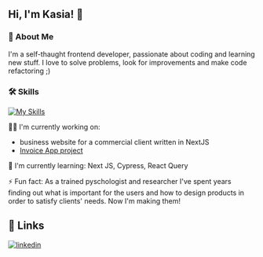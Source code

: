 
## Hi, I'm Kasia! 👋

### 🚀 About Me
I'm a self-thaught frontend developer, passionate about coding and learning new stuff. I love to solve problems, look for improvements and make code refactoring ;)


### 🛠 Skills
[![My Skills](https://skills.thijs.gg/icons?i=javascript,typescript,react,redux,html,css,sass,tailwind,bootstrap,git,figma&theme=light)](https://skills.thijs.gg)


👩‍💻 I'm currently working on:
- business website for a commercial client written in NextJS
- [Invoice App project](https://github.com/dareITgirls/invoice-app/tree/develop)

🧠 I'm currently learning:
Next JS, Cypress, React Query

⚡️ Fun fact:
As a trained pyschologist and researcher I've spent years finding out what is important for the users and how to design products in order to satisfy clients' needs. Now I'm making them! 

## 🔗 Links

[![linkedin](https://img.shields.io/badge/linkedin-0A66C2?style=for-the-badge&logo=linkedin&logoColor=white)](https://www.linkedin.com/in/katarzynasiemionczyk/)



<!---
pizgo/pizgo is a ✨ special ✨ repository because its `README.md` (this file) appears on your GitHub profile.
You can click the Preview link to take a look at your changes.
--->

